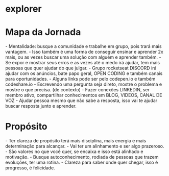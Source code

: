 # explorer


<h1> Mapa da Jornada </h1>
- Mentalidade: busque a comunidade e trabalhe em grupo, pois trará mais vantagem.
- Isso também é uma forma de conseguir ensinar e aprender 2x mais, ou as vezes buscar uma solução com alguém e aprender também.
- Se expor e mostrar seus erros e as vezes até o medo irá ajudar, tem mais pessoas que quer ajudar do que julgar.
- Grupo rocketseat DISCORD irá ajudar com os anúncios, bate papo geral, OPEN CODING e também canais para oportunidades.
- Alguns links pode ser pelo codepen.io e também codeshare.io
- Escrevendo uma pergunta seja direto, mostre o problema e mostre o que precisa. (de contexto)
- Fazer conexões LINKEDIN, ser membro ativo, compartilhar conhecimentos em BLOG, VIDEOS, CANAL DE VOZ
- Ajudar pessoa mesmo que não sabe a resposta, isso vai te ajudar buscar resposta junto e aprender.

<h1> Propósito </h1>
- Ter clareza de propósito terá mais disciplina, mais energia e mais determinação para alcançar.
- Vai ter um alinhamento e ser algo prazeroso.
- São valores no que você quer, se encaixa e isso está alinhado e motivação.
- Busque autoconhecimento, rodiada de pessoas que trazem evoluções, ter uma rotina.
- Clareza para saber onde quer chegar, isso é progresso, é felicidade.



 
